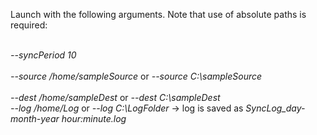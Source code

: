 Launch with the following arguments. Note that use of absolute paths is required:

<br>*--syncPeriod 10*</br>
<br>*--source /home/sampleSource* or *--source C:\\sampleSource*</br>
<br>*--dest /home/sampleDest* or *--dest C:\\sampleDest*</br>
*--log /home/Log* or *--log C:\\LogFolder* &rarr; log is saved as *SyncLog_day-month-year hour:minute.log*